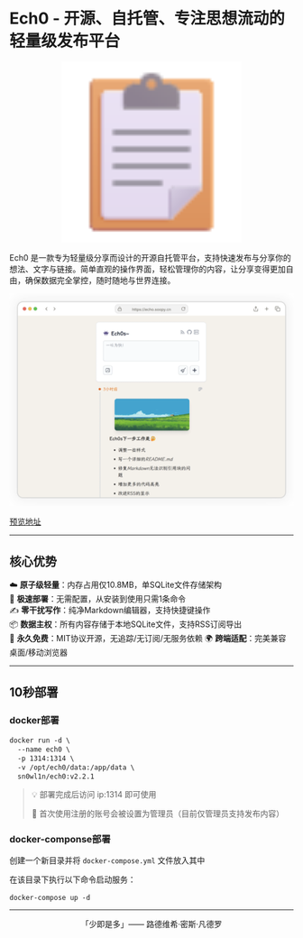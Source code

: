 # Ech0 - 开源、自托管、专注思想流动的轻量级发布平台

<p align="center">
  <img alt="Ech0" src="./docs/imgs/FluentEmojiClipboard.svg" width="320">
</p>

Ech0 是一款专为轻量级分享而设计的开源自托管平台，支持快速发布与分享你的想法、文字与链接。简单直观的操作界面，轻松管理你的内容，让分享变得更加自由，确保数据完全掌控，随时随地与世界连接。

![界面预览](./docs/imgs/screenshot.png)

[预览地址](https://echo.soopy.cn/)

---

## 核心优势

☁️ **原子级轻量**：内存占用仅10.8MB，单SQLite文件存储架构  
🚀 **极速部署**：无需配置，从安装到使用只需1条命令  
✍️ **零干扰写作**：纯净Markdown编辑器，支持快捷键操作  
📦 **数据主权**：所有内容存储于本地SQLite文件，支持RSS订阅导出  
🎉 **永久免费**：MIT协议开源，无追踪/无订阅/无服务依赖
🌍 **跨端适配**：完美兼容桌面/移动浏览器  

---

## 10秒部署

### docker部署

```shell
docker run -d \
  --name ech0 \
  -p 1314:1314 \
  -v /opt/ech0/data:/app/data \
  sn0wl1n/ech0:v2.2.1
```

> 💡 部署完成后访问 ip:1314 即可使用
> 
> 📍 首次使用注册的账号会被设置为管理员（目前仅管理员支持发布内容）

### docker-componse部署

创建一个新目录并将 `docker-compose.yml` 文件放入其中

在该目录下执行以下命令启动服务：

```shell
docker-compose up -d
```

---

<p align="center">「少即是多」—— 路德维希·密斯·凡德罗</p>
